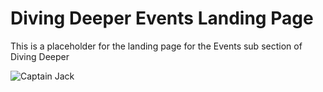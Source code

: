 # Diving Deeper Events Landing Page
This is a placeholder for the landing page for the Events sub section of Diving Deeper

![Captain Jack](https://media1.giphy.com/media/dH4eBrNQXB8S4/giphy.gif)